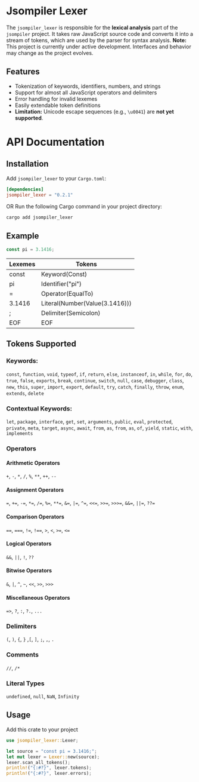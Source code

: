 # Jsompiler Lexer

The `jsompiler_lexer` is responsible for the **lexical analysis** part of the `jsompiler` project. It takes raw JavaScript source code and converts it into a stream of tokens, which are used by the parser for syntax analysis.
**Note:** This project is currently under active development. Interfaces and behavior may change as the project evolves.

## Features

- Tokenization of keywords, identifiers, numbers, and strings
- Support for almost all JavaScript operators and delimiters
- Error handling for invalid lexemes
- Easily extendable token definitions
- **Limitation:** Unicode escape sequences (e.g., `\u0041`) are **not yet supported**.

# API Documentation

## Installation

Add `jsompiler_lexer` to your `Cargo.toml`:

```toml
[dependencies]
jsompiler_lexer = "0.2.1"
```

OR
Run the following Cargo command in your project directory:

```bash
cargo add jsompiler_lexer
```

## Example

```js
const pi = 3.1416;
```

| Lexemes | Tokens                         |
| ------- | ------------------------------ |
| const   | Keyword(Const)                 |
| pi      | Identifier("pi")               |
| =       | Operator(EqualTo)              |
| 3.1416  | Literal(Number(Value(3.1416))) |
| ;       | Delimiter(Semicolon)           |
| EOF     | EOF                            |

## Tokens Supported

### Keywords:

`const`, `function`, `void`, `typeof`, `if`, `return`, `else`, `instanceof`, `in`, `while`, `for`, `do`, `true`, `false`, `exports`, `break`, `continue`, `switch`, `null`, `case`, `debugger`, `class`, `new`, `this`, `super`, `import`, `export`, `default`, `try`, `catch`, `finally`, `throw`, `enum`, `extends`, `delete`

### Contextual Keywords:

`let`, `package`, `interface`, `get`, `set`, `arguments`, `public`, `eval`, `protected`, `private`, `meta`, `target`, `async`, `await`, `from`, `as`, `from`, `as`, `of`, `yield`, `static`, `with`, `implements`

### Operators

#### Arithmetic Operators

`+`, `-`, `*`, `/`, `%`, `**`, `++`, `--`

#### Assignment Operators

`=`, `+=`, `-=`, `*=`, `/=`, `%=`, `**=`, `&=`, `|=`, `^=`, `<<=`, `>>=`, `>>>=`, `&&=`, `||=`, `??=`

#### Comparison Operators

`==`, `===`, `!=`, `!==`, `>`, `<`, `>=`, `<=`

#### Logical Operators

`&&`, `||`, `!`, `??`

#### Bitwise Operators

`&`, `|`, `^`, `~`, `<<`, `>>`, `>>>`

#### Miscellaneous Operators

`=>`, `?`, `:`, `?.`, `...`

### Delimiters

`(`, `)`, `{`, `}` ,`[`, `]`, `;`, `,`, `.`

### Comments

`//`, `/*`

### Literal Types

`undefined`, `null`, `NaN`, `Infinity`

## Usage

Add this crate to your project

```rust
use jsompiler_lexer::Lexer;

let source = "const pi = 3.1416;";
let mut lexer = Lexer::new(source);
lexer.scan_all_tokens();
println!("{:#?}", lexer.tokens);
println!("{:#?}", lexer.errors);
```

